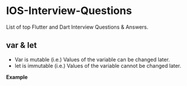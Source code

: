 # IOS-Interview-Questions
List of top Flutter and Dart Interview Questions &amp; Answers.


## var & let

- Var is mutable (i.e.) Values of the variable can be changed later.
- let is immutable (i.e.) Values of the variable cannot be changed later.

__Example__
